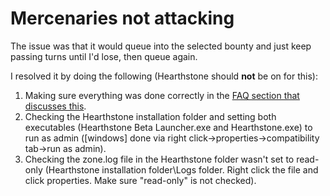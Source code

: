 # Mercenaries not attacking
The issue was that it would queue into the selected bounty and just keep passing turns until I'd lose, then queue again.

I resolved it by doing the following (Hearthstone should **not** be on for this): 

1. Making sure everything was done correctly in the [FAQ section that discusses this](https://github.com/Efemache/Mercenaries-Farm-bot/wiki/FAQ#mercenaries-dont-attack).
2. Checking the Hearthstone installation folder and setting both executables (Hearthstone Beta Launcher.exe and Hearthstone.exe) to run as admin ([windows] done via right click->properties->compatibility tab->run as admin).
3. Checking the zone.log file in the Hearthstone folder wasn't set to read-only (Hearthstone installation folder\Logs folder. Right click the file and click properties. Make sure "read-only" is not checked).
